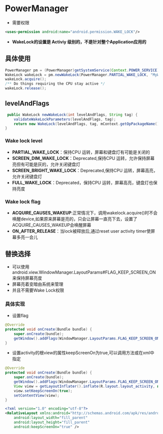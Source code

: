 # PowerManager

- 需要权限

```xml
<uses-permission android:name="android.permission.WAKE_LOCK"/>
```

- **WakeLock的设置是 Activiy 级别的，不是针对整个Application应用的**

## 具体使用

```java
PowerManager pm = (PowerManager)getSystemService(Context.POWER_SERVICE);
WakeLock wakeLock = pm.newWakeLock(PowerManager.PARTIAL_WAKE_LOCK, "MyWakeLock");
wakeLock.acquire();
/** Do things requiring the CPU stay active */
wakeLock.release();
```

## levelAndFlags

```java
 public WakeLock newWakeLock(int levelAndFlags, String tag) {
    validateWakeLockParameters(levelAndFlags, tag);
    return new WakeLock(levelAndFlags, tag, mContext.getOpPackageName());
}
```

### Wake lock level

- **PARTIAL_WAKE_LOCK**：保持CPU 运转，屏幕和键盘灯有可能是关闭的
- **SCREEN_DIM_WAKE_LOCK**：Deprecated,保持CPU 运转，允许保持屏幕亮但有可能是灰的，允许关闭键盘灯
- **SCREEN_BRIGHT_WAKE_LOCK**：Deprecated,保持CPU 运转，屏幕高亮，允许关闭键盘灯
- **FULL_WAKE_LOCK**：Deprecated，保持CPU 运转，屏幕高亮，键盘灯也保持亮度

### Wake lock flag

- **ACQUIRE_CAUSES_WAKEUP**:正常情况下，调用wakelock.acquire()时不会唤醒device,如果原来屏幕是亮的，只会让屏幕一直亮下去，设置了ACQUIRE_CAUSES_WAKEUP会唤醒屏幕
- **ON_AFTER_RELEASE**：当lock被释放后,通过reset user activity timer使屏幕多亮一会儿

## 替换选择

- 可以使用android.view.WindowManager.LayoutParams#FLAG_KEEP_SCREEN_ON来保持屏幕亮度
- 屏幕亮着变暗由系统来管理
- 并且不需要Wake Lock权限

### 具体实现

- 设置flag

```java
@Override
protected void onCreate(Bundle bundle) {
    super.onCreate(bundle);
    getWindow().addFlags(WindowManager.LayoutParams.FLAG_KEEP_SCREEN_ON);
}
```

- 设置activity的根view的属性keepScreenOn为true,可以调用方法或在xml中指定

```java
@Override
protected void onCreate(Bundle bundle) {
    super.onCreate(bundle);
    getWindow().addFlags(WindowManager.LayoutParams.FLAG_KEEP_SCREEN_ON);
    View view = getLayoutInflater().inflate(R.layout.layout_activity, null);
    view.setKeepScreenOn(true);
    setContentView(view);
}
```

```xml
<?xml version="1.0" encoding="utf-8"?>
<RelativeLayout xmlns:android="http://schemas.android.com/apk/res/android"
    android:layout_width="fill_parent"
    android:layout_height="fill_parent"
    android:keepScreenOn="true" />
```